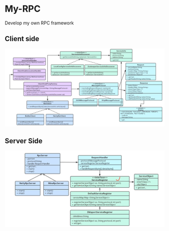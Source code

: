 # My-RPC
Develop my own RPC framework
## Client side
![My-RPC](https://github.com/cca2016/My-RPC/blob/master/rpc.PNG)
## Server Side
![My-RPC](https://github.com/cca2016/My-RPC/blob/master/rpc2.PNG)
